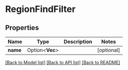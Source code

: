 # RegionFindFilter

## Properties

Name | Type | Description | Notes
------------ | ------------- | ------------- | -------------
**name** | Option<**Vec<String>**> |  | [optional]

[[Back to Model list]](../README.md#documentation-for-models) [[Back to API list]](../README.md#documentation-for-api-endpoints) [[Back to README]](../README.md)


